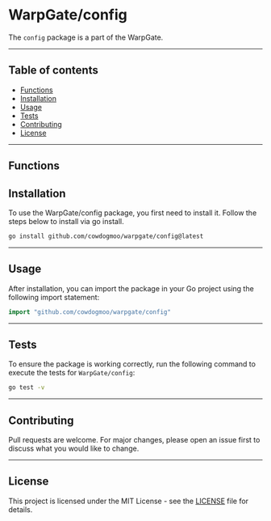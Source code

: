 # WarpGate/config

The `config` package is a part of the WarpGate.

---

## Table of contents

- [Functions](#functions)
- [Installation](#installation)
- [Usage](#usage)
- [Tests](#tests)
- [Contributing](#contributing)
- [License](#license)

---

## Functions

## Installation

To use the WarpGate/config package, you first need to install it.
Follow the steps below to install via go install.

```bash
go install github.com/cowdogmoo/warpgate/config@latest
```

---

## Usage

After installation, you can import the package in your Go project
using the following import statement:

```go
import "github.com/cowdogmoo/warpgate/config"
```

---

## Tests

To ensure the package is working correctly, run the following
command to execute the tests for `WarpGate/config`:

```bash
go test -v
```

---

## Contributing

Pull requests are welcome. For major changes,
please open an issue first to discuss what
you would like to change.

---

## License

This project is licensed under the MIT
License - see the [LICENSE](https://github.com/CowDogMoo/WarpGate/blob/main/LICENSE)
file for details.
